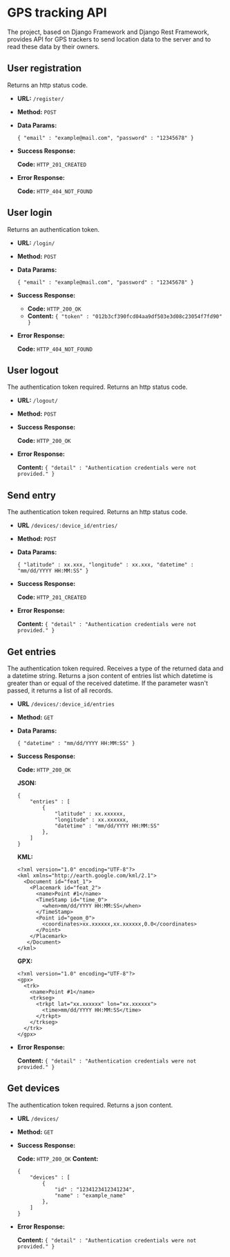 # GPS tracking API

The project, based on Django Framework and Django Rest Framework, provides API for GPS trackers to send location data to the server and to read these data by their owners.

**User registration**
----
  Returns an http status code.

* **URL:** `/register/`

* **Method:** `POST`
  
* **Data Params:**

  `{ "email" : "example@mail.com", "password" : "12345678" }`

* **Success Response:**

  **Code:** `HTTP_201_CREATED`
 
* **Error Response:**

  **Code:** `HTTP_404_NOT_FOUND`

**User login**
----
  Returns an authentication token.

* **URL:** `/login/`

* **Method:** `POST`
  
* **Data Params:**

  `{ "email" : "example@mail.com", "password" : "12345678" }`

* **Success Response:**

  * **Code:** `HTTP_200_OK`<br />
  * **Content:** `{ "token" : "012b3cf390fcd04aa9df503e3d08c23054f7fd90" }`
 
* **Error Response:**

  **Code:** `HTTP_404_NOT_FOUND`

**User logout**
----
  The authentication token required. Returns an http status code.

* **URL:** `/logout/`

* **Method:** `POST`
  
* **Success Response:**

  **Code:** `HTTP_200_OK`
 
* **Error Response:**

  **Content:** `{ "detail" : "Authentication credentials were not provided." }`

**Send entry**
----
  The authentication token required. Returns an http status code.

* **URL** `/devices/:device_id/entries/`

* **Method:** `POST`
  
* **Data Params:**

  `{ "latitude" : xx.xxx, "longitude" : xx.xxx, "datetime" : "mm/dd/YYYY HH:MM:SS" }`

* **Success Response:**

  **Code:** `HTTP_201_CREATED`
 
* **Error Response:**

  **Content:** `{ "detail" : "Authentication credentials were not provided." }`
  
**Get entries**
----
  The authentication token required. Receives a type of the returned data and a datetime string. Returns a json content of entries list which datetime is greater than or equal of the received datetime. If the parameter wasn't passed, it returns a list of all records.

* **URL** `/devices/:device_id/entries`

* **Method:** `GET`

* **Data Params:**

  `{ "datetime" : "mm/dd/YYYY HH:MM:SS" }`

* **Success Response:**

  **Code:** `HTTP_200_OK`
  
  **JSON:**
  
  ```
  { 
      "entries" : [ 
          { 
              "latitude" : xx.xxxxxx, 
              "longitude" : xx.xxxxxx, 
              "datetime" : "mm/dd/YYYY HH:MM:SS" 
          }, 
      ]
  }
  ```
  
  **KML:**
  
  ```
  <?xml version="1.0" encoding="UTF-8"?>
  <kml xmlns="http://earth.google.com/kml/2.1">
    <Document id="feat_1">
      <Placemark id="feat_2">
        <name>Point #1</name>
        <TimeStamp id="time_0">
          <when>mm/dd/YYYY HH:MM:SS</when>
        </TimeStamp>
        <Point id="geom_0">
          <coordinates>xx.xxxxxx,xx.xxxxxx,0.0</coordinates>
        </Point>
      </Placemark>
     </Document>
  </kml>
  ```
  
  **GPX:**
  
  ```
  <?xml version="1.0" encoding="UTF-8"?>
  <gpx>
    <trk>
      <name>Point #1</name>
      <trkseg>
        <trkpt lat="xx.xxxxxx" lon="xx.xxxxxx">
          <time>mm/dd/YYYY HH:MM:SS</time>
        </trkpt>
      </trkseg>
    </trk>
  </gpx>
  ```
  
 
* **Error Response:**

  **Content:** `{ "detail" : "Authentication credentials were not provided." }`
  
**Get devices**
----
  The authentication token required. Returns a json content.

* **URL** `/devices/`

* **Method:** `GET`

* **Success Response:**

  **Code:** `HTTP_200_OK`
  **Content:** 
  
  ```
  { 
      "devices" : [ 
          { 
              "id" : "1234123412341234", 
              "name" : "example_name"
          }, 
      ]
  }
  ```
 
* **Error Response:**

  **Content:** `{ "detail" : "Authentication credentials were not provided." }`
